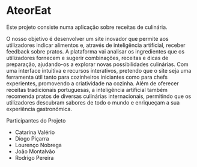 # AteorEat

Este projeto consiste numa aplicação sobre receitas de culinária.

O nosso objetivo é desenvolver um site inovador que permite aos utilizadores indicar alimentos e, através de inteligência artificial, receber feedback sobre pratos. A plataforma vai analisar os ingredientes que os utilizadores fornecem e sugerir combinações, receitas e dicas de preparação, ajudando-os a explorar novas possibilidades culinárias. Com uma interface intuitiva e recursos interativos, pretendo que o site seja uma ferramenta útil tanto para cozinheiros iniciantes como para chefs experientes, promovendo a criatividade na cozinha. Além de oferecer receitas tradicionais portuguesas, a inteligência artificial também recomenda pratos de diversas culinárias internacionais, permitindo que os utilizadores descubram sabores de todo o mundo e enriqueçam a sua experiência gastronómica.


Participantes do Projeto
- Catarina Valério
- Diogo Piçarra 
- Lourenço Nobrega 
- João Montalvão 
- Rodrigo Pereira 


